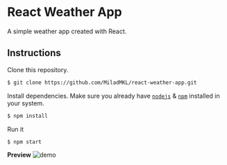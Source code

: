 # React Weather App

A simple weather app created with React.

## Instructions

Clone this repository.

```bash
$ git clone https://github.com/MiladMKL/react-weather-app.git
```

Install dependencies. Make sure you already have [`nodejs`](https://nodejs.org/en/) & [`npm`](https://www.npmjs.com/) installed in your system.
```bash
$ npm install
```

Run it
```bash
$ npm start
```

**Preview**
![demo](public/demo.png)
